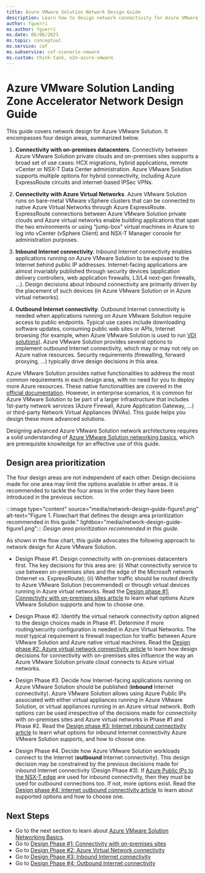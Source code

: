 ```yaml
---
title: Azure VMware Solution Network Design Guide
description: Learn how to design network connectivity for Azure VMware Solution.
author: fguerri
ms.author: fguerri
ms.date: 06/06/2023
ms.topic: conceptual
ms.service: caf
ms.subservice: caf-scenario-vmware
ms.custom: think-tank, e2e-azure-vmware
---
```


# Azure VMware Solution Landing Zone Accelerator Network Design Guide
This guide covers network design for Azure VMware Solution. It encompasses four design areas, summarized below.

1. **Connectivity with on-premises datacenters**. Connectivity between Azure VMware Solution private clouds and on-premises sites supports a broad set of use cases: HCX migrations, hybrid applications, remote vCenter or NSX-T Data Center administration. Azure VMware Solution supports multiple options for hybrid connectivity, including Azure ExpressRoute circuits and internet-based IPSec VPNs. 

2. **Connectivity with Azure Virtual Networks**. Azure VMware Solution runs on bare-metal VMware vSphere clusters that can be connected to native Azure Virtual Networks through Azure ExpressRoute. ExpressRoute connections between Azure VMware Solution private clouds and Azure virtual networks enable building applications that span the two environments or using “jump-box” virtual machines in Azure to log into vCenter (vSphere Client) and NSX-T Manager console for administration purposes.

3. **Inbound Internet connectivity**. Inbound Internet connectivity enables applications running on Azure VMware Solution to be exposed to the Internet behind public IP addresses. Internet-facing applications are almost invariably published through security devices (application delivery controllers, web application firewalls, L3/L4 next-gen firewalls, …). Design decisions about inbound connectivity are primarily driven by the placement of such devices (in Azure VMware Solution or in Azure virtual networks). 

4. **Outbound Internet connectivity**. Outbound Internet connectivity is needed when applications running on Azure VMware Solution require access to public endpoints. Typical use cases include downloading software updates, consuming public web sites or APIs, Internet browsing (for example, when Azure VMware Solution is used to run [VDI solutions](/azure/azure-vmware/azure-vmware-solution-horizon)). Azure VMware Solution provides several options to implement outbound Internet connectivity, which may or may not rely on Azure native resources. Security requirements (firewalling, forward proxying, …) typically drive design decisions in this area. 

Azure VMware Solution provides native functionalities to address the most common requirements in each design area, with no need for you to deploy more Azure resources. These native functionalities are covered in the [official documentation](/azure/azure-vmware/concepts-networking). However, in enterprise scenarios, it is common for Azure VMware Solution to be part of a larger infrastructure that includes 1st-party network services (Azure Firewall, Azure Application Gateway, …) or third-party Network Virtual Appliances (NVAs). This guide helps you design these more advanced solutions.

Designing advanced Azure VMware Solution network architectures requires a solid understanding of [Azure VMware Solution networking basics](network-design-guide-avs-networking-basics.md), which are prerequisite knowledge for an effective use of this guide.

## Design area prioritization
The four design areas are not independent of each other. Design decisions made for one area may limit the options available in other areas. It is recommended to tackle the four areas in the order they have been introduced in the previous section. 

:::image type="content" source="media/network-design-guide-figure1.png" alt-text="Figure 1. Flowchart that defines the design area prioritization recommended in this guide." lightbox="media/network-design-guide-figure1.png":::
*Design area prioritization recommended in this guide.*

As shown in the flow chart, this guide advocates the following approach to network design for Azure VMware Solution.
- Design Phase #1. Design connectivity with on-premises datacenters first. The key decisions for this area are: (i) What connectivity service to use between on-premises sites and the edge of the Microsoft network (Internet vs. ExpressRoute); (ii) Whether traffic should be routed directly to Azure VMware Solution (recommended) or through virtual devices running in Azure virtual networks. Read the [Design phase #1: Connectivity with on-premises sites article](network-design-guide-onprem-connectivity.md) to learn what options Azure VMware Solution supports and how to choose one.

- Design Phase #2. Identify the virtual network connectivity option aligned to the design choices made in Phase #1. Determine if more routing/security configuration is needed in Azure Virtual Networks. The most typical requirement is firewall inspection for traffic between Azure VMware Solution and Azure native virtual machines. Read the [Design phase #2: Azure virtual network connectivity article](network-design-guide-vnet-connectivity.md) to learn how design decisions for connectivity with on-premises sites influence the way an Azure VMware Solution private cloud connects to Azure virtual networks.

- Design Phase #3. Decide how Internet-facing applications running on Azure VMware Solution should be published (**inbound** Internet connectivity). Azure VMware Solution allows using Azure Public IPs associated with either virtual appliances running in Azure VMware Solution, or virtual appliances running in an Azure virtual network. Both options can be used irrespective of the decisions made for connectivity with on-premises sites and Azure virtual networks in Phase #1 and Phase #2. Read the [Design phase #3: Internet inbound connectivity article](network-design-guide-internet-inbound-connectivity.md) to learn what options for inbound Internet connectivity Azure VMware Solution supports, and how to choose one.

- Design Phase #4. Decide how Azure VMware Solution workloads connect to the Internet (**outbound** Internet connectivity). This design decision may be constrained by the previous decisions made for inbound Internet connectivity (Design Phase #3). If [Azure Public IPs to the NSX-T edge](/azure/azure-vmware/enable-public-ip-nsx-edge) are used for inbound connectivity, then they must be used for outbound connections too. If not, more options exist. Read the [Design phase #4: Internet outbound connectivity article](network-design-guide-internet-outbound-connectivity.md) to learn about supported options and how to choose one.

## Next Steps
- Go to the next section to learn about [Azure VMware Solution Networking Basics](network-design-guide-avs-networking-basics.md).
- Go to [Design Phase #1: Connectivity with on-premises sites](network-design-guide-onprem-connectivity.md)
- Go to [Design Phase #2: Azure Virtual Network connectivity](network-design-guide-vnet-connectivity.md)
- Go to [Design Phase #3: Inbound Internet connectivity](network-design-guide-internet-inbound-connectivity.md)
- Go to [Design Phase #4: Outbound Internet connectivity](network-design-guide-internet-outbound-connectivity.md)
